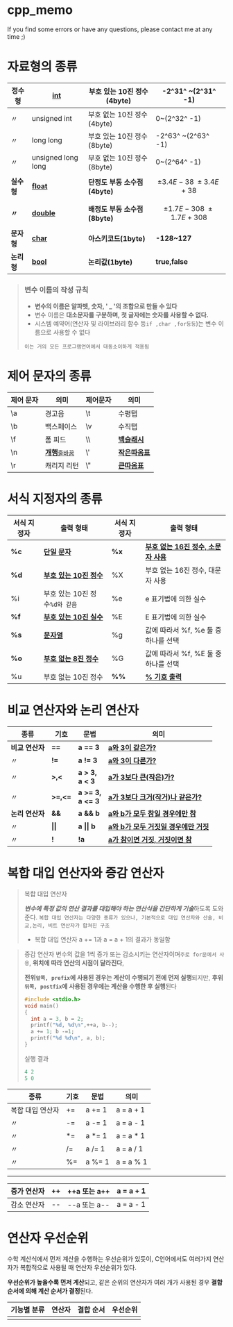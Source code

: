 # cpp_memo
If you find some errors or have any questions, please contact me at any time ;)



# 자료형의 종류
|**정수형**|<u>**int**<u>|**부호 있는 10진 정수(4byte)**|-2^31^ ~(2^31^ -1)|
|--|--|--|--|
|〃|unsigned int|부호 없는 10진 정수(4byte)|0~(2^32^ -1)
|〃|long long|부호 있는 10진 정수(8byte)|-2^63^ ~(2^63^ -1)
|〃|unsigned long long|부호 없는 10진 정수(8byte)|0~(2^64^ -1)|
|**실수형**|<u>**float**<u>|**단정도 부동 소수점(4byte)**|$$\pm3.4E-38~\pm3.4E+38$$
|**〃**|<u>**double**<u>|**배정도 부동 소수점(8byte)**|$$\pm1.7E-308~\pm1.7E+308$$|
|**문자형**|<u>**char**<u>|**아스키코드(1byte)**|**-128~127**|
|**논리형**|<u>**bool**<u>|**논리값(1byte)**|**true,false**|
> ### 변수 이름의 작성 규칙
> - **변수의 이름은 알파벳, 숫자, ' _ '의 조합으로 만들 수 있다**
> - 변수 이름은 **대소문자를 구분하며, 첫 글자에는 숫자를 사용할 수 없다.**
> - 시스템 예약어(연산자 및 라이브러리 함수 등`if ,char ,for등등`)는 변수 이름으로 사용할 수 없다
> 
> `이는 거의 모든 프로그램언어에서 대동소이하게 적용됨`

# 제어 문자의 종류


|제어 문자|의미|제어문자|의미|
|--|--|--|--|
|\a|경고음|\t|수평탭|
|\b|백스페이스|\v|수직탭|
|\f|폼 피드| \\\ |<u>**백슬래시**<u>|
|\n|<u>**개행**<u>`줄바꿈`| \\'|<u>**작은따옴표**<u>|
|\r|캐리지 리턴|\\"|<u>**큰따옴표**<u>|




 # 서식 지정자의 종류

|서식 지정자|출력 형태|서식 지정자|출력 형태|
|--|--|--|--|
|**%c**|<u>**단일 문자**<u>|**%x**|<u>**부호 없는 16진 정수, 소문자 사용**<u>|
|**%d**|<u>**부호 있는 10진 정수**<u>|%X|부호 없는 16진 정수, 대문자 사용|
|%i|부호 있는 10진 정수`%d와 같음`|%e|e 표기법에 의한 실수|
|**%f**|<u>**부호 있는 10진 실수**<u>|%E|E 표기법에 의한 실수|
|**%s**|<u>**문자열**<u>|%g|값에 따라서 %f, %e 둘 중 하나를 선택|
|**%o**|<u>**부호 없는 8진 정수**<u>|%G|값에 따라서 %f, %E 둘 중 하나를 선택|
|%u|부호 없는 10진 정수|**%%**|<u>**% 기호 출력**<u>|
# 비교 연산자와 논리 연산자
|종류|기호|문법|의미|
|--|--|--|--|
|**비교 연산자**|**==**|**a == 3**| <u>**a와 3이 같은가?**|
|〃|**!=**|**a != 3**|<u>**a와 3이 다른가?**|
|〃|**>,<**|**a > 3,<br> a < 3**|<u>**a가 3보다 큰(작은)가?**|
|〃|**>=,<=**|**a >= 3, <br>a <= 3**|<u>**a가 3보다 크거(작거)나 같은가?**|
|**논리 연산자**|**&&**| **a && b**|<u>**a와 b가 모두 참일 경우에만 참**|
|〃|**\|\|**| **a \|\| b**|<u>**a와 b가 모두 거짓일 경우에만 거짓**|
|〃|**!**| **!a**|<u>**a가 참이면 거짓, 거짓이면 참**|

# 복합 대입 연산자와 증감 연산자
> 복합 대입 연산자 
> 
> ***변수에 특정 값의 연산 결과를 대입해야 하는 연산식을 간단하게 기술***하도록 도와준다. `복합 대입 연산자는 다양한 종류가 있으나, 기본적으로 대입 연산자와 산술, 비교,논리, 비트 연산자가 합쳐진 구조`
> + 복합 대입 연산자 a += 1과  a = a + 1의 결과가 동일함

>증감 연산자
>변수의 값을 1씩 증가 또는 감소시키는 연산자이며`주로 for문에서 사용`, **위치에 따라 연산의 시점이 달라진다**, 
>
>**전위`앞쪽, prefix`에 사용된 경우는 계산이 수행되기 전에 먼저 실행**되지만, 
>**후위`뒤쪽, postfix`에 사용된 경우에는 계산을 수행한 후 실행**된다 
>```cpp
>#include <stdio.h>
>void main()
>{	
>	int a = 3, b = 2;
>	printf("%d, %d\n",++a, b--); 
>	a += 1; b -=1;
>	printf("%d %d\n", a, b);
>}
>```
>실행 결과
>```cpp
>4 2
>5 0
>```

|종류|기호|문법|의미|
|--|--|--|--|
|복합 대입 연산자|+=|a += 1| a = a + 1|
|〃|-=|a -= 1| a = a - 1|
|〃|*=|a *= 1| a = a * 1|
|〃|/=|a /= 1| a = a / 1|
|〃|%=|a %= 1| a = a % 1|
------------
|증가 연산자|++|++a 또는 a++|a = a + 1|
|--|--|--|--|
|감소 연산자|--|--a 또는 a--|a = a - 1|

# 연산자 우선순위
수학 계산식에서 먼저 계산을 수행하는 우선순위가 있듯이, C언어에서도 여러가지 연산자가 복합적으로 사용될 때 연산자 우선순위가 있다.

**우선순위가 높을수록 먼저 계산**되고, 같은 순위의 연산자가 여러 개가 사용된 경우 **결합 순서에 의해 계산 순서가 결정**된다.

|기능별 분류|연산자|결합 순서|우선순위|
|--|--|--|--|
|  |  |
